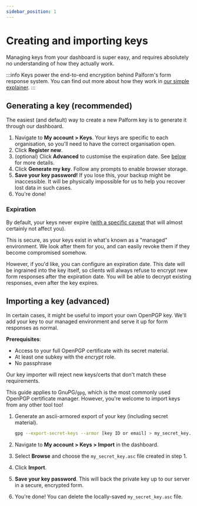 ```yaml
---
sidebar_position: 1
---
```


# Creating and importing keys

Managing keys from your dashboard is super easy, and requires absolutely no understanding of how they actually work.

:::info
Keys power the end-to-end encryption behind Palform's form response system. You can find out more about how they work in [our simple explainer](./what).
:::

## Generating a key (recommended)

The easiest (and default) way to create a new Palform key is to generate it through our dashboard.

1. Navigate to **My account > Keys**. Your keys are specific to each organisation, so you'll need to have the correct organisation open.
2. Click **Register new**.
3. (optional) Click **Advanced** to customise the expiration date. See [below](#expiration) for more details.
4. Click **Generate my key**. Follow any prompts to enable browser storage.
5. **Save your key password!** If you lose this, your backup might be inaccessible. It will be physically impossible for us to help you recover lost data in such cases.
6. You're done!


### Expiration

By default, your keys never expire ([with a specific caveat](./technical#secure-defaults) that will almost certainly not affect you).

This is secure, as your keys exist in what's known as a "managed" environment. We look after them for you, and can easily revoke them if they become compromised somehow.

However, if you'd like, you can configure an expiration date. This date will be ingrained into the key itself, so clients will always refuse to encrypt new form responses after the expiration date. You will be able to decrypt existing responses, even after the key expires.

## Importing a key (advanced)

In certain cases, it might be useful to import your own OpenPGP key. We'll add your key to our managed environment and serve it up for form responses as normal.

**Prerequisites**:
- Access to your full OpenPGP certificate with its secret material.
- At least one subkey with the _encrypt_ role.
- No passphrase

Our key importer will reject new keys/certs that don't match these requirements.

This guide applies to GnuPG/`gpg`, which is the most commonly used OpenPGP certificate manager. However, you're welcome to import keys from any other tool too!

1. Generate an ascii-armored export of your key (including secret material).
    ```bash
    gpg --export-secret-keys --armor [key ID or email] > my_secret_key.asc
    ```

2. Navigate to **My account > Keys > Import** in the dashboard.
3. Select **Browse** and choose the `my_secret_key.asc` file created in step 1.
4. Click **Import**.
5. **Save your key password**. This will back the private key up to our server in a secure, encrypted form.
6. You're done! You can delete the locally-saved `my_secret_key.asc` file.
